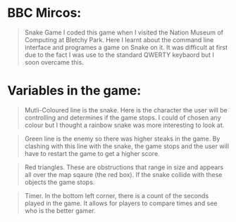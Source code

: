 # BBC Mircos:
>Snake Game
> I coded this game when I visited the Nation Museum of Computing at Bletchy Park.
> Here I learnt about the command line interface and programes a game on Snake on it.
> It was difficult at first due to the fact I was use to the standard QWERTY keybaord but I soon overcame this.

# Variables in the game:
>Mutli-Coloured line is the snake. Here is the character the user will be controlling and determines if the game stops. I could of chosen any colour but I thought a rainbow snake was more interesting to look at.

>Green line is the enemy so there was higher steaks in the game. By clashing with this line with the snake, the game stops and the user will have to restart the game to get a higher score.

>Red triangles. These are obstructions that range in size and appears all over the map sqaure (the red box). If the snake collide with these objects the game stops.

>Timer. In the bottom left corner, there is a count of the seconds played in the game. It allows for players to compare times and see who is the better gamer. 
